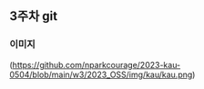 ## 3주차 git   
### 이미지 
(https://github.com/nparkcourage/2023-kau-0504/blob/main/w3/2023_OSS/img/kau/kau.png)



